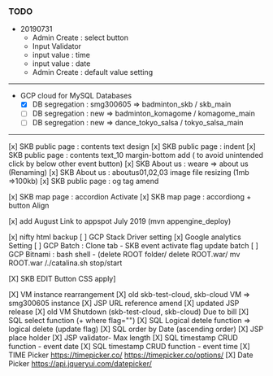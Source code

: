 ### TODO
+ 20190731
    - Admin Create : select button
    - Input Validator
    - input value : time
    - input value : date
    - Admin Create : default value setting
    
--- 
+ GCP cloud for MySQL Databases
     - [x] DB segregation : smg300605 => badminton_skb / skb_main
     - [ ] DB segregation : new       => badminton_komagome / komagome_main
     - [ ] DB segregation : new       => dance_tokyo_salsa / tokyo_salsa_main

---

[x] SKB public page : contents text design
[x] SKB public page : indent
[x] SKB public page : contents text_10 margin-bottom add ( to avoid unintended click by below other event button)
[x] SKB About us  : weare => about us (Renaming)
[x] SKB About us : aboutus01,02,03 image file resizing (1mb =>100kb)
[x] SKB public page : og tag amend

[x] SKB map page : accordion Activate
[x] SKB map page : accordiong + button Align

[x] add August Link to appspot July 2019 (mvn appengine_deploy)

[x] nifty html backup
[ ] GCP Stack Driver setting
[x] Google analytics Setting
[ ] GCP Batch : Clone tab - SKB event activate flag update batch
[ ] GCP Bitnami : bash shell - (delete ROOT folder/ delete ROOT.war/ mv ROOT.war /./catalina.sh stop/start 

[X] SKB EDIT Button CSS apply]

[X] VM instance rearrangement 
[X] old skb-test-cloud, skb-cloud VM => smg300605 instance
[X] JSP URL reference amend
[X] updated JSP release
[X] old VM Shutdown   (skb-test-cloud, skb-cloud) Due to bill
[X] SQL select function (+ where flag="") 
[X] SQL Logical detele function => logical delete (update flag)
[X] SQL order by Date (ascending order)
[X] JSP place holder
[X] JSP validator- Max length
[X] SQL timestamp CRUD function - event date
[X] SQL timestamp CRUD function - event time
[X] TIME Picker https://timepicker.co/ https://timepicker.co/options/
[X] Date Picker https://api.jqueryui.com/datepicker/



